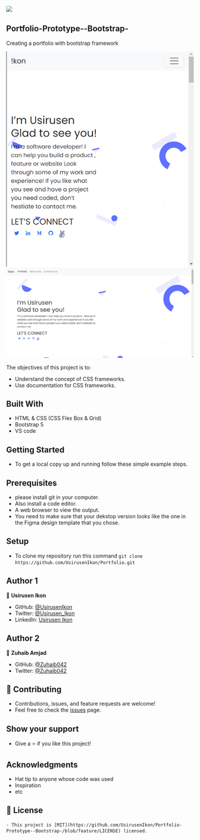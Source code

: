![](https://img.shields.io/badge/Microverse-blueviolet)

## Portfolio-Prototype--Bootstrap-
Creating a portfolio with bootstrap framework 

![screenshot](asset/Portfolio-Prototype-Bootstrap.png)
![screenshot](asset/Desktop-Portfolio-Prototype-Bootstrap.png)

   
   The objectives of this project is to:
    
   - Understand the concept of CSS frameworks.
   - Use documentation for CSS frameworks.

## Built With
   - HTML & CSS (CSS Flex Box & Grid)
   - Bootstrap 5
   - VS code 
   
## Getting Started
   - To get a local copy up and running follow these simple example steps.
   
## Prerequisites
   - please install git in your computer.
   - Also install a code editor.
   - A web browser to view the output.
   - You need to make sure that your dekstop version looks like the one in the Figma design template that you chose. 
   
## Setup
   - To clone my repository run this command `git clone https://github.com/UsirusenIkon/Portfolio.git`  

## Author 1
  👤 **Usirusen Ikon**
   - GitHub: [@UsirusenIkon](https://github.com/UsirusenIkon)
   - Twitter: [@Usirusen_Ikon](https://twitter.com/Usirusen_Ikon)
   - LinkedIn: [Usirusen Ikon](https://www.linkedin.com/in/usirusen-ikon-775855174/)

## Author 2
  👤 **Zuhaib Amjad**
   - GitHub: [@Zuhaib042](https://github.com/Zuhaib042)
   - Twitter: [@Zuhaib042](https://twitter.com/Zuhaib042)

## 🤝 Contributing
   - Contributions, issues, and feature requests are welcome!
   - Feel free to check the [issues](https://github.com/issues) page.

## Show your support
   - Give a ⭐️ if you like this project!

## Acknowledgments
   - Hat tip to anyone whose code was used
   - Inspiration
   - etc

## 📝 License
    - This project is [MIT](https://github.com/UsirusenIkon/Portfolio-Prototype--Bootstrap-/blob/feature/LICENSE) licensed.
